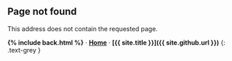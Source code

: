 ---
---
## Page not found

This address does not contain the requested page.

<b>{% include back.html %}</b> &middot;
**[Home](/)** &middot;
**[{{ site.title }}]({{ site.github.url }})**
{: .text-grey }
